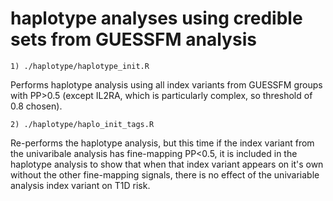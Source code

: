 # haplotype analyses using credible sets from GUESSFM analysis


```
1) ./haplotype/haplotype_init.R
```
Performs haplotype analysis using all index variants from GUESSFM groups with PP>0.5 (except IL2RA, which is particularly complex, so threshold of 0.8 chosen).


```
2) ./haplotype/haplo_init_tags.R
```
Re-performs the haplotype analysis, but this time if the index variant from the univaribale analysis has fine-mapping PP<0.5, it is included in the 
haplotype analysis to show that when that index variant appears on it's own without the other fine-mapping signals, there is no effect of the 
univariable analysis index variant on T1D risk.


